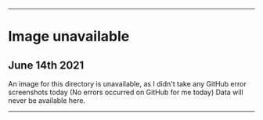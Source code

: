 
***

# Image unavailable

## June 14th 2021

An image for this directory is unavailable, as I didn't take any GitHub error screenshots today (No errors occurred on GitHub for me today) Data will never be available here.

***
